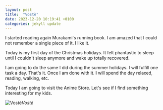 ```yaml
---
layout: post
title:  "Vostè"
date: 2023-12-20 10:19:41 +0100
categories: jekyll update
---
```


I started reading again Murakami's running book. I am amazed that I could not remember a single piece of it. I like it.  

Today is my first day of the Christmas holidays. It felt phantastic to sleep until I couldn't sleep anymore and wake up totally recovered.  

I am going to do the same I did during the summer holidays. I will fulfill one task a day. That's it. Once I am done with it. I will spend the day relaxed, reading, walking, etc.  

Today I am going to visit the Anime Store. Let's see if I find something interesting for my kids.



![Vostè](https://lh3.googleusercontent.com/pw/ABLVV86fC4P2IVba1WfG9DjA6nlSSYBKntcC0Mpx_x3WzWxr0kkvqeWbENMP0A8nJ-mpyilO6oiLx8n6hbM2PV6IbAc4JVSo_uM-S66bqDjKRzlh5QlkoO0=w2400)*Vostè*&nbsp;



[jekyll-docs]: https://jekyllrb.com/docs/home
[jekyll-gh]:   https://github.com/jekyll/jekyll
[jekyll-talk]: https://talk.jekyllrb.com/
